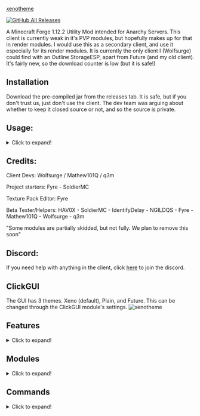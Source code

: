 [xenotheme](https://cdn.discordapp.com/attachments/901443220389646369/917855640704143380/text-1638904225098.png)

[![GitHub All Releases](https://img.shields.io/github/downloads/XenoClientDevelopment/Xeno-Client/total.svg)](https://github.com/XenoClientDevelopment/Xeno-Client/releases/)

A Minecraft Forge 1.12.2 Utility Mod intended for Anarchy Servers. 
This client is currently weak in it's PVP modules, but hopefully makes up for that in render modules. 
I would use this as a secondary client, and use it especially for its render modules.
It is currently the only client I (Wolfsurge) could find with an Outline StorageESP, apart from Future (and my old client).
It's fairly new, so the download counter is low (but it is safe!)

## Installation
Download the pre-compiled jar from the releases tab. It is safe, but if you don't trust us, just don't use the client. The dev team was arguing about whether
to keep it closed source or not, and so the source is private.

## Usage:
<details>
  <summary>Click to expand!</summary>  
 - Download the .jar file from releases
 - Put the .jar in your mods folder by pressing Windows + R and typing in %appdata% open the .minecraft/mods folder.  
 - Press RSHIFT to open the ClickGUI
</details>        

## Credits:
Client Devs: Wolfsurge / Mathew101Q / q3m

Project starters: Fyre - SoldierMC
  
Texture Pack Editor: Fyre 
  
Beta Tester/Helpers: HAV0X - SoldierMC - IdentifyDelay - NGILDQS - Fyre - Mathew101Q - Wolfsurge - q3m
  
"Some modules are partially skidded, but not fully. We plan to remove this soon"

## Discord:
If you need help with anything in the client, click [here](https://discord.gg/YPeVBdZMQA) to join the discord.

## ClickGUI
The GUI has 3 themes. Xeno (default), Plain, and Future. This can be changed through the ClickGUI module's settings.
![xenotheme](https://github.com/XenoClientDevelopment/Xeno-Resources/blob/main/xenotheme.png?raw=true)

## Features
<details>
  <summary>Click to expand!</summary>

  - Scrollable ClickGUI
  - 28 Modules
  - 10 HUD Modules
  - 5 commands
  - 3 GUI Themes
  - Custom Main Menu
</details>

## Modules
<details>
  <summary>Click to expand!</summary>
  
  # Combat
  - Aura                  (Quite a few settings, probably powerful with a good config?)
  - AutoArmour            (Has a delay setting, but isn't that good)
  - Blink                 (It works.)
  - Offhand               (5 modes, Totem, Gapple, Crystal, Pearl, Chorus)
  - Surround              (awful, use a different client)   
  
  # Movement   
  - ElytraFly             (Should work on most servers.)
  - Fly                   (Only the vanilla fly, will most likely get you kicked, use NoFall with it)
  - Jetpack               (Will probably get you kicked)
  - NoFall                (Should work)
  - Reverse Step          (It works.)
  - Sprint                (It works. IDK why I haven't added a Omni mode yet lmao)
  - Step                  (Works on servers that allow step.)
  - Velocity              (It works.)
  
  # Render   
  - Chams                 (Kinda broken, only fills the entities when you cannot see them)
  - ESP                   (3 modes - Outline, Box, and Glow & has outline Item ESP)
  - Fullbright            (Good, two modes - Gamma and Effect)
  - Hole ESP              (A bunch of settings)
  - Item Physics          (Good)
  - Nametags              (Good)
  - No Render             (Quite a few settings.)
  - Storage ESP           (2 modes - Outline and Box)
  - Tracers               (Good)
  
  # Player   
  - Fast Break            (Works)
  - Fast Place            (Works)
  - Anti AFK              (Works)
  
  # Misc
  - AutoEZ                (Customize message in the settings)
  - MCF                   (Middle Click Friend, works)
  - Suffix                (Customize message in the settings)
  
  # HUD
  - Armour
  - Array List
  - Client Name / Watermark
  - Coordinates
  - FPS
  - Inventory
  - Ping
  - Totems
  - TPS
  - Welcomer
  
</details>

## Commands
<details>
  <summary>Click to expand!</summary>
  
  Format - [name] [syntax] [description]
  
  * Bind [bind <set|clear> <module> <key>] [Bind module keybinds to keys]
  * Elytra [elytra key <key>] [Set the keybind for toggling the elytra flying state]
  * Friend [friend list | <add | remove> <playername>] [Friend players, to stop Aura attacking them ETC]
  * Gui [gui reset] [Reset the ClickGUI]
  * Help [help] [Shows help!] 
</details>
  

